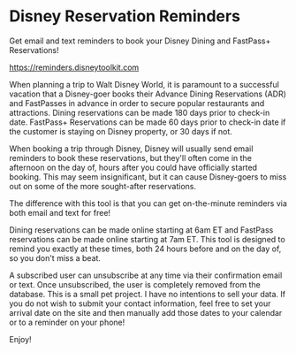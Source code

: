 # Disney Reservation Reminders

Get email and text reminders to book your Disney Dining and FastPass+ Reservations!

https://reminders.disneytoolkit.com

When planning a trip to Walt Disney World, it is paramount to a successful vacation that a Disney-goer books their Advance Dining Reservations (ADR) and FastPasses in advance in order to secure popular restaurants and attractions. Dining reservations can be made 180 days prior to check-in date. FastPass+ Reservations can be made 60 days prior to check-in date if the customer is staying on Disney property, or 30 days if not.

When booking a trip through Disney, Disney will usually send email reminders to book these reservations, but they'll often come in the afternoon on the day of, hours after you could have officially started booking. This may seem insignificant, but it can cause Disney-goers to miss out on some of the more sought-after reservations.

The difference with this tool is that you can get on-the-minute reminders via both email and text for free!

Dining reservations can be made online starting at 6am ET and FastPass reservations can be made online starting at 7am ET. This tool is designed to remind you exactly at these times, both 24 hours before and on the day of, so you don't miss a beat.

A subscribed user can unsubscribe at any time via their confirmation email or text. Once unsubscribed, the user is completely removed from the database. This is a small pet project. I have no intentions to sell your data. If you do not wish to submit your contact information, feel free to set your arrival date on the site and then manually add those dates to your calendar or to a reminder on your phone!

Enjoy!
